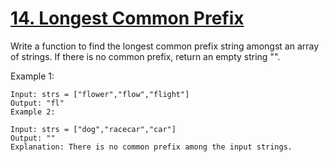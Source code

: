 # [14. Longest Common Prefix](https://leetcode.com/problems/longest-common-prefix/)

Write a function to find the longest common prefix string amongst an array of strings.
If there is no common prefix, return an empty string "".

 

Example 1:

```
Input: strs = ["flower","flow","flight"]
Output: "fl"
Example 2:
```

```
Input: strs = ["dog","racecar","car"]
Output: ""
Explanation: There is no common prefix among the input strings.
```
